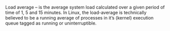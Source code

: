 Load average – is the average system load calculated over a given period of time of 1, 5 and 15 minutes.
In Linux, the load-average is technically believed to be a running average of processes in it’s (kernel) execution queue tagged as running or uninterruptible.
